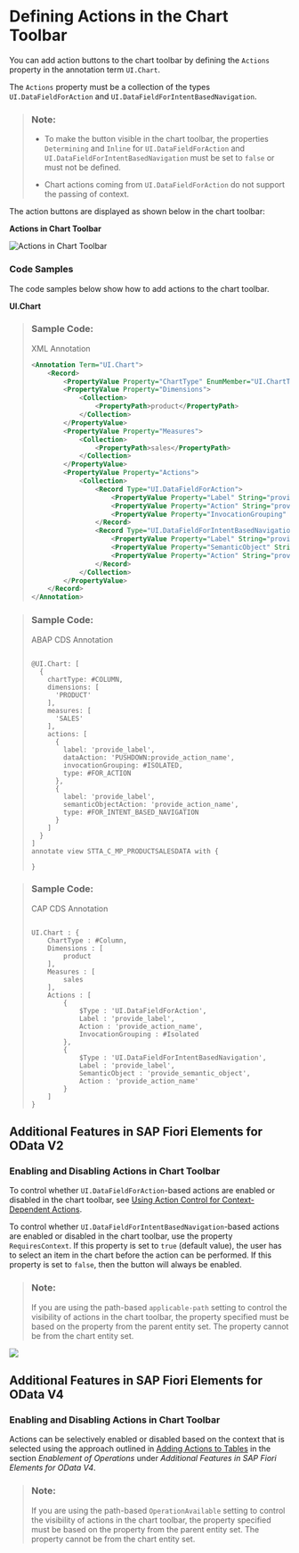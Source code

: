 <!-- loio7d1fa8399f714cf6a657ac5467a70d4a -->

# Defining Actions in the Chart Toolbar

You can add action buttons to the chart toolbar by defining the `Actions` property in the annotation term `UI.Chart`.



The `Actions` property must be a collection of the types `UI.DataFieldForAction` and `UI.DataFieldForIntentBasedNavigation`.

> ### Note:  
> -   To make the button visible in the chart toolbar, the properties `Determining` and `Inline` for `UI.DataFieldForAction` and `UI.DataFieldForIntentBasedNavigation` must be set to `false` or must not be defined.
> 
> -   Chart actions coming from `UI.DataFieldForAction` do not support the passing of context.

The action buttons are displayed as shown below in the chart toolbar:

  
  
**Actions in Chart Toolbar**

 ![](images/Actions_in_Smart_Chart_Toolbar_067d5d8.png "Actions in Chart Toolbar") 



### Code Samples

The code samples below show how to add actions to the chart toolbar.

 **UI.Chart** 

> ### Sample Code:  
> XML Annotation
> 
> ```xml
> <Annotation Term="UI.Chart">
>     <Record>
>         <PropertyValue Property="ChartType" EnumMember="UI.ChartType/Column"/>
>         <PropertyValue Property="Dimensions">
>             <Collection>
>                 <PropertyPath>product</PropertyPath>
>             </Collection>
>         </PropertyValue>
>         <PropertyValue Property="Measures">
>             <Collection>
>                 <PropertyPath>sales</PropertyPath>
>             </Collection>
>         </PropertyValue>
>         <PropertyValue Property="Actions">
>             <Collection>
>                 <Record Type="UI.DataFieldForAction">
>                     <PropertyValue Property="Label" String="provide_label"/>
>                     <PropertyValue Property="Action" String="provide_action_name"/>
>                     <PropertyValue Property="InvocationGrouping" EnumMember="UI.OperationGroupingType/Isolated"/>
>                 </Record>
>                 <Record Type="UI.DataFieldForIntentBasedNavigation">
>                     <PropertyValue Property="Label" String="provide_label"/>
>                     <PropertyValue Property="SemanticObject" String="provide_semantic_object"/>
>                     <PropertyValue Property="Action" String="provide_action_name"/>
>                 </Record>
>             </Collection>
>         </PropertyValue>
>     </Record>
> </Annotation>
> 
> ```

> ### Sample Code:  
> ABAP CDS Annotation
> 
> ```
> 
> @UI.Chart: [
>   {
>     chartType: #COLUMN,
>     dimensions: [
>       'PRODUCT'
>     ],
>     measures: [
>       'SALES'
>     ],
>     actions: [
>       {
>         label: 'provide_label',
>         dataAction: 'PUSHDOWN:provide_action_name',
>         invocationGrouping: #ISOLATED,
>         type: #FOR_ACTION
>       },
>       {
>         label: 'provide_label',
>         semanticObjectAction: 'provide_action_name',
>         type: #FOR_INTENT_BASED_NAVIGATION
>       }
>     ]
>   }
> ]
> annotate view STTA_C_MP_PRODUCTSALESDATA with {
> 
> }
> 
> ```

> ### Sample Code:  
> CAP CDS Annotation
> 
> ```
> 
> UI.Chart : {
>     ChartType : #Column,
>     Dimensions : [
>         product
>     ],
>     Measures : [
>         sales
>     ],
>     Actions : [
>         {
>             $Type : 'UI.DataFieldForAction',
>             Label : 'provide_label',
>             Action : 'provide_action_name',
>             InvocationGrouping : #Isolated
>         },
>         {
>             $Type : 'UI.DataFieldForIntentBasedNavigation',
>             Label : 'provide_label',
>             SemanticObject : 'provide_semantic_object',
>             Action : 'provide_action_name'
>         }
>     ]
> }
> ```



<a name="loio7d1fa8399f714cf6a657ac5467a70d4a__section_ury_h4s_hnb"/>

## Additional Features in SAP Fiori Elements for OData V2



### Enabling and Disabling Actions in Chart Toolbar

To control whether `UI.DataFieldForAction`-based actions are enabled or disabled in the chart toolbar, see [Using Action Control for Context-Dependent Actions](using-action-control-for-context-dependent-actions-5b0b686.md).

To control whether `UI.DataFieldForIntentBasedNavigation`-based actions are enabled or disabled in the chart toolbar, use the property `RequiresContext`. If this property is set to `true` \(default value\), the user has to select an item in the chart before the action can be performed. If this property is set to `false`, then the button will always be enabled.

> ### Note:  
> If you are using the path-based `applicable-path` setting to control the visibility of actions in the chart toolbar, the property specified must be based on the property from the parent entity set. The property cannot be from the chart entity set.

 ![](images/ChartActions_NavProps_9111386.png) 



<a name="loio7d1fa8399f714cf6a657ac5467a70d4a__section_r23_njz_hnb"/>

## Additional Features in SAP Fiori Elements for OData V4



### Enabling and Disabling Actions in Chart Toolbar

Actions can be selectively enabled or disabled based on the context that is selected using the approach outlined in [Adding Actions to Tables](adding-actions-to-tables-b623e0b.md) in the section *Enablement of Operations* under *Additional Features in SAP Fiori Elements for OData V4*.

> ### Note:  
> If you are using the path-based `OperationAvailable` setting to control the visibility of actions in the chart toolbar, the property specified must be based on the property from the parent entity set. The property cannot be from the chart entity set.

